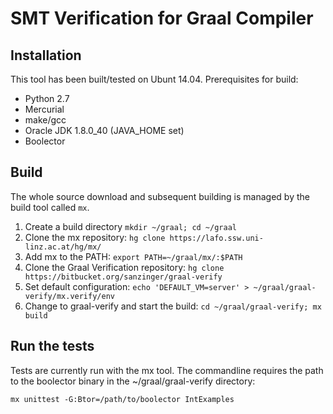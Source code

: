 SMT Verification for Graal Compiler
===================================

Installation
------------

This tool has been built/tested on Ubunt 14.04.
Prerequisites for build:
* Python 2.7
* Mercurial
* make/gcc
* Oracle JDK 1.8.0_40 (JAVA_HOME set)
* Boolector

Build
-----
The whole source download and subsequent building is managed by the build tool called `mx`.

1. Create a build directory `mkdir ~/graal; cd ~/graal`
2. Clone the mx repository: `hg clone https://lafo.ssw.uni-linz.ac.at/hg/mx/`
3. Add mx to the PATH: `export PATH=~/graal/mx/:$PATH`
4. Clone the Graal Verification repository: `hg clone https://bitbucket.org/sanzinger/graal-verify`
5. Set default configuration: `echo 'DEFAULT_VM=server' > ~/graal/graal-verify/mx.verify/env`
6. Change to graal-verify and start the build: `cd ~/graal/graal-verify; mx build`

Run the tests
-------------
Tests are currently run with the mx tool. The commandline requires the path to the boolector binary in the ~/graal/graal-verify directory:

`mx unittest -G:Btor=/path/to/boolector IntExamples`